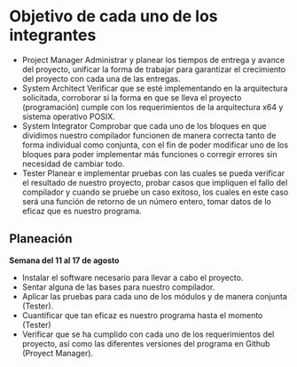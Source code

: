 # Objetivo de cada uno de los integrantes
-	Project Manager
Administrar y planear los tiempos de entrega y avance del proyecto, unificar la forma de trabajar para garantizar el crecimiento 
del proyecto con cada una de las entregas.
-	System Architect
Verificar que se esté implementando en la arquitectura solicitada, corroborar si la forma en que se lleva el proyecto (programación)
cumple con los requerimientos de la arquitectura x64 y sistema operativo POSIX.
-	System Integrator
Comprobar que cada uno de los bloques en que dividimos nuestro compilador funcionen de manera correcta tanto de forma individual 
como conjunta, con el fin de poder modificar uno de los bloques para poder implementar más funciones o corregir errores 
sin necesidad de cambiar todo.
-	Tester
Planear e implementar pruebas con las cuales se pueda verificar el resultado de nuestro proyecto, probar casos que impliquen 
el fallo del compilador y cuando se pruebe un caso exitoso, los cuales en este caso será una función de retorno de un número entero,
tomar datos de lo eficaz que es nuestro programa.

## Planeación
**Semana del 11 al 17 de agosto**
-	Instalar el software necesario para llevar a cabo el proyecto.
-	Sentar alguna de las bases para nuestro compilador.
-	Aplicar las pruebas para cada uno de los módulos y de manera conjunta (Tester).
-	Cuantificar que tan eficaz es nuestro programa hasta el momento (Tester)
-	Verificar que se ha cumplido con cada uno de los requerimientos del proyecto, así como las diferentes versiones del programa en Github (Proyect Manager).

